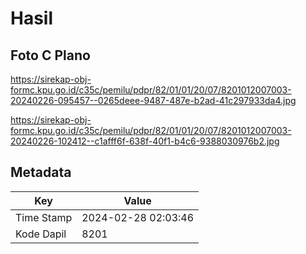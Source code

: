 # Hasil

## Foto C Plano

https://sirekap-obj-formc.kpu.go.id/c35c/pemilu/pdpr/82/01/01/20/07/8201012007003-20240226-095457--0265deee-9487-487e-b2ad-41c297933da4.jpg

https://sirekap-obj-formc.kpu.go.id/c35c/pemilu/pdpr/82/01/01/20/07/8201012007003-20240226-102412--c1afff6f-638f-40f1-b4c6-9388030976b2.jpg


## Metadata

| Key        | Value               |
| ---------- | ------------------- |
| Time Stamp | 2024-02-28 02:03:46 |
| Kode Dapil | 8201                |



